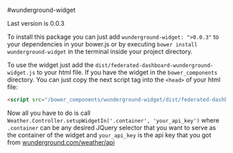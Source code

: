 #wunderground-widget

Last version is 0.0.3

To install this package you can just add `wunderground-widget: ">0.0.3"` to your dependencies in your bower.js or by executing `bower install wunderground-widget` in the terminal inside your project directory.

To use the widget just add the `dist/federated-dashboard-wunderground-widget.js` to your html file. If you have the widget in the `bower_components` directory. You can just copy the next script tag into the `<head>` of your html file:

```html
<script src="/bower_components/wunderground-widget/dist/federated-dashboard-wunderground-widget.js"></script>
```

Now all you have to do is call `Weather.Controller.setupWidgetIn('.container', 'your_api_key')` where `.container` can be any desired JQuery selector that you want to serve as the container of the widget and `your_api_key` is the api key that you got from [wunderground.com/weather/api](http://www.wunderground.com/weather/api)
